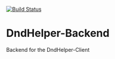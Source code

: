 [![Build Status](https://travis-ci.org/PrincessMadMath/DndHelper-Backend.svg?branch=master)](https://travis-ci.org/PrincessMadMath/DndHelper-Backend)

# DndHelper-Backend
Backend for the DndHelper-Client

